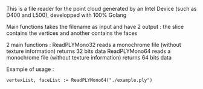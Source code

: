 This is a file reader for the point cloud generated by an Intel Device (such as D400 and L500), developped with 100% Golang

Main functions takes the filename as input and have 2 output : the slice contains the vertices and another contains the faces

2 main functions :
    ReadPLYMono32 reads a monochrome file (without texture information) returns 32 bits data 
    ReadPLYMono64 reads a monochrome file (without texture information) returns 64 bits data


Example of usage :

    vertexList, faceList := ReadPLYMono64("./example.ply")
